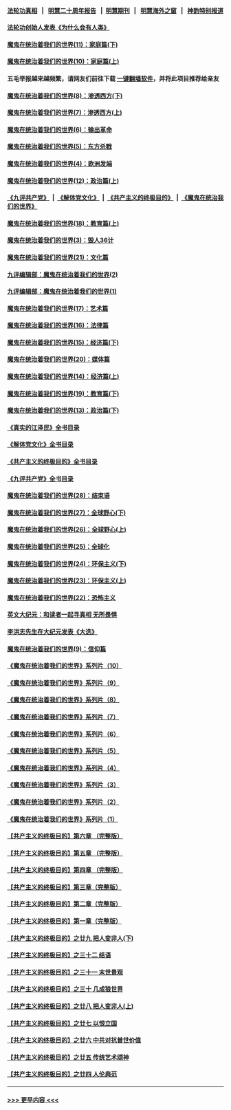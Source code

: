 #### [法轮功真相](https://github.com/gfw-breaker/truth/blob/master/README.md?t=0) &nbsp;&nbsp;|&nbsp;&nbsp; [明慧二十周年报告](https://github.com/gfw-breaker/mh-reports/blob/master/README.md?t=0) &nbsp;&nbsp;|&nbsp;&nbsp;[明慧期刊](https://github.com/gfw-breaker/mh-qikan) &nbsp;&nbsp;|&nbsp;&nbsp; [明慧海外之窗](https://github.com/gfw-breaker/mh-news/blob/master/README.md?t=0) &nbsp;&nbsp;|&nbsp;&nbsp; [神韵特别报道](https://github.com/gfw-breaker/mh-news/blob/master/shenyun.md?t=0)
#### [法轮功创始人发表《为什么会有人类》](../pages/nsc422/n13912117.md?t=03180643) 
#### [魔鬼在统治着我们的世界(11)：家庭篇(下)](../pages/nsc422/n10440961.md?t=03180643) 
#### [魔鬼在统治着我们的世界(10)：家庭篇(上)](../pages/nsc422/n10435448.md?t=03180643) 
#### 五毛举报越来越频繁，请网友们前往下载 [一键翻墙软件](https://github.com/gfw-breaker/ssr-accounts)，并将此项目推荐给亲友
#### [魔鬼在统治着我们的世界(8)：渗透西方(下)](../pages/nsc422/n10429603.md?t=03180643) 
#### [魔鬼在统治着我们的世界(7)：渗透西方(上)](../pages/nsc422/n10426013.md?t=03180643) 
#### [魔鬼在统治着我们的世界(6)：输出革命](../pages/nsc422/n10421536.md?t=03180643) 
#### [魔鬼在统治着我们的世界(5)：东方杀戮](../pages/nsc422/n10417707.md?t=03180643) 
#### [魔鬼在统治着我们的世界(4)：欧洲发端](../pages/nsc422/n10414890.md?t=03180643) 
#### [魔鬼在统治着我们的世界(12)：政治篇(上)](../pages/nsc422/n10444576.md?t=03180643) 
#### [《九评共产党》](https://github.com/begood0513/9ping.md/blob/master/README.md) &nbsp;|&nbsp; [《解体党文化》](../../../../jtdwh.md/blob/master/README.md)  &nbsp;|&nbsp; [《共产主义的终极目的》](../../../../gczydzjmd.md/blob/master/README.md) &nbsp;|&nbsp; [《魔鬼在统治我们的世界》](../../../../mgztzwmdsj.md/blob/master/README.md) 
#### [魔鬼在统治着我们的世界(18)：教育篇(上)](../pages/nsc422/n10526970.md?t=03180643) 
#### [魔鬼在统治着我们的世界(3)：毁人36计](../pages/nsc422/n10411583.md?t=03180643) 
#### [魔鬼在统治着我们的世界(21)：文化篇](../pages/nsc422/n10597706.md?t=03180643) 
#### [九评编辑部：魔鬼在统治着我们的世界(2)](../pages/nsc422/n10410036.md?t=03180643) 
#### [九评编辑部：魔鬼在统治着我们的世界(1)](../pages/nsc422/n10406825.md?t=03180643) 
#### [魔鬼在统治着我们的世界(17)：艺术篇](../pages/nsc422/n10499093.md?t=03180643) 
#### [魔鬼在统治着我们的世界(16)：法律篇](../pages/nsc422/n10485969.md?t=03180643) 
#### [魔鬼在统治着我们的世界(15)：经济篇(下)](../pages/nsc422/n10469975.md?t=03180643) 
#### [魔鬼在统治着我们的世界(20)：媒体篇](../pages/nsc422/n10586579.md?t=03180643) 
#### [魔鬼在统治着我们的世界(14)：经济篇(上)](../pages/nsc422/n10457370.md?t=03180643) 
#### [魔鬼在统治着我们的世界(19)：教育篇(下)](../pages/nsc422/n10564808.md?t=03180643) 
#### [魔鬼在统治着我们的世界(13)：政治篇(下)](../pages/nsc422/n10448270.md?t=03180643) 
#### [《真实的江泽民》全书目录](../pages/nsc422/n13721399.md?t=03180643) 
#### [《解体党文化》全书目录](../pages/nsc422/n13721157.md?t=03180643) 
#### [《共产主义的终极目的》全书目录](../pages/nsc422/n13721048.md?t=03180643) 
#### [《九评共产党》全书目录](../pages/nsc422/n13708085.md?t=03180643) 
#### [魔鬼在统治着我们的世界(28)：结束语](../pages/nsc422/n10936246.md?t=03180643) 
#### [魔鬼在统治着我们的世界(27)：全球野心(下)](../pages/nsc422/n10928319.md?t=03180643) 
#### [魔鬼在统治着我们的世界(26)：全球野心(上)](../pages/nsc422/n10900318.md?t=03180643) 
#### [魔鬼在统治着我们的世界(25)：全球化](../pages/nsc422/n10788205.md?t=03180643) 
#### [魔鬼在统治着我们的世界(24)：环保主义(下)](../pages/nsc422/n10695307.md?t=03180643) 
#### [魔鬼在统治着我们的世界(23)：环保主义(上)](../pages/nsc422/n10688613.md?t=03180643) 
#### [魔鬼在统治着我们的世界(22)：恐怖主义](../pages/nsc422/n10614727.md?t=03180643) 
#### [英文大纪元：和读者一起寻真相 无所畏惧](../pages/nsc422/n12542027.md?t=03180643) 
#### [李洪志先生在大纪元发表《大选》](../pages/nsc422/n12534746.md?t=03180643) 
#### [魔鬼在统治着我们的世界(9)：信仰篇](../pages/nsc422/n10432159.md?t=03180643) 
#### [《魔鬼在统治着我们的世界》系列片（10）](../pages/nsc422/n12292670.md?t=03180643) 
#### [《魔鬼在统治着我们的世界》系列片（9）](../pages/nsc422/n12290859.md?t=03180643) 
#### [《魔鬼在统治着我们的世界》系列片（8）](../pages/nsc422/n12287445.md?t=03180643) 
#### [《魔鬼在统治着我们的世界》系列片（7）](../pages/nsc422/n12283425.md?t=03180643) 
#### [《魔鬼在统治着我们的世界》系列片（6）](../pages/nsc422/n12282314.md?t=03180643) 
#### [《魔鬼在统治着我们的世界》系列片（5）](../pages/nsc422/n12281419.md?t=03180643) 
#### [《魔鬼在统治着我们的世界》系列片（4）](../pages/nsc422/n12274024.md?t=03180643) 
#### [《魔鬼在统治着我们的世界》系列片（3）](../pages/nsc422/n12271322.md?t=03180643) 
#### [《魔鬼在统治着我们的世界》系列片（2）](../pages/nsc422/n12269049.md?t=03180643) 
#### [《魔鬼在统治着我们的世界》系列片（1）](../pages/nsc422/n12267575.md?t=03180643) 
#### [【共产主义的终极目的】第六章 （完整版）](../pages/nsc422/n11428913.md?t=03180643) 
#### [【共产主义的终极目的】第五章 （完整版）](../pages/nsc422/n11428912.md?t=03180643) 
#### [【共产主义的终极目的】第四章 （完整版）](../pages/nsc422/n11428907.md?t=03180643) 
#### [【共产主义的终极目的】第三章（完整版）](../pages/nsc422/n11428848.md?t=03180643) 
#### [【共产主义的终极目的】第二章（完整版）](../pages/nsc422/n11428831.md?t=03180643) 
#### [【共产主义的终极目的】第一章（完整版）](../pages/nsc422/n11417651.md?t=03180643) 
#### [【共产主义的终极目的】之廿九 把人变非人(下)](../pages/nsc422/n11344140.md?t=03180643) 
#### [【共产主义的终极目的】之三十二 结语](../pages/nsc422/n11360535.md?t=03180643) 
#### [【共产主义的终极目的】之三十一 末世景观](../pages/nsc422/n11351129.md?t=03180643) 
#### [【共产主义的终极目的】之三十 几成狼世界](../pages/nsc422/n11348280.md?t=03180643) 
#### [【共产主义的终极目的】之廿八 把人变非人(上)](../pages/nsc422/n11340492.md?t=03180643) 
#### [【共产主义的终极目的】之廿七 以恨立国](../pages/nsc422/n11336944.md?t=03180643) 
#### [【共产主义的终极目的】之廿六 中共对抗普世价值](../pages/nsc422/n11324785.md?t=03180643) 
#### [【共产主义的终极目的】之廿五 传统艺术颂神](../pages/nsc422/n11296396.md?t=03180643) 
#### [【共产主义的终极目的】之廿四 人伦典范](../pages/nsc422/n11296397.md?t=03180643) 

----
#### [ >>> 更早内容 <<< ](../indexes/nsc422-earlier.md)
